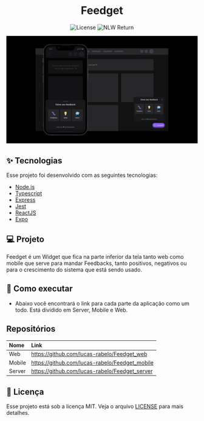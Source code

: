 <h1 align="center">Feedget</h1>

<p align="center">
  <img alt="License" src="https://img.shields.io/static/v1?label=license&message=MIT&color=8257E5&labelColor=000000">

  <img src="https://img.shields.io/static/v1?label=NLW&message=Return&color=8257E5&labelColor=000000" alt="NLW Return" />
</p>

<p align="center">
  <img alt="Preview" src="./.github/preview.png">
</p>

## ✨ Tecnologias

Esse projeto foi desenvolvido com as seguintes tecnologias:

- [Node.js](https://nodejs.org/en/)
- [Typescript](https://www.typescriptlang.org/)
- [Express](https://expressjs.com/pt-br/)
- [Jest](https://jestjs.io/pt-BR/)
- [ReactJS](https://pt-br.reactjs.org/)
- [Expo](https://docs.expo.dev/)

## 💻 Projeto

Feedget é um Widget que fica na parte inferior da tela tanto web como mobile que serve para mandar Feedbacks, tanto positivos, negativos ou para o crescimento do sistema que está sendo usado.

## 🚀 Como executar

- Abaixo você encontrará o link para cada parte da aplicação como um todo. Está dividido em Server, Mobile e Web. 


## Repositórios


| Nome | Link |
| :-------- |:------------------------- |
| Web | https://github.com/lucas-rabelo/Feedget_web |
| Mobile | https://github.com/lucas-rabelo/Feedget_mobile |
| Server | https://github.com/lucas-rabelo/Feedget_server |


## 📄 Licença

Esse projeto está sob a licença MIT. Veja o arquivo [LICENSE](LICENSE.md) para mais detalhes.